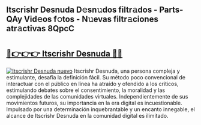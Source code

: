 ## Itscrishr Desnuda D𝚎sn𝚞dos filtr𝚊dos - Parts-QAy Vid𝚎os f𝚘tos - N𝚞evas filtr𝚊ciones atr𝚊ctivas 8QpcC

# <h2><a href="http://mb36myv.tromn.icu/?c=Itscrishr+Desnuda">🔗👉👉👉 Itscrishr Desnuda 🔗🔗</a></h2>

[![Itscrishr Desnuda nuevo](https://i.imgur.com/pEAQMta.gif)](http://mb36myv.tromn.icu/?c=Itscrishr+Desnuda)
Itscrishr Desnuda, una persona compleja y estimulante, desafía la definición fácil. Su método poco convencional de interactuar con el público en línea ha atraído y ofendido a los críticos, estimulando debates sobre el consentimiento, la moralidad y las complejidades de las comunidades virtuales. Independientemente de sus movimientos futuros, su importancia en la era digital es incuestionable. Impulsado por una determinación inquebrantable y un encanto innegable, el alcance de Itscrishr Desnuda en la comunidad digital es ilimitado.
